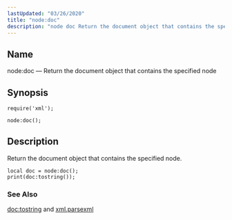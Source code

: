```yaml
---
lastUpdated: "03/26/2020"
title: "node:doc"
description: "node doc Return the document object that contains the specified node node doc Return the document object that contains the specified node Example 70 80 example doc tostring and xml parsexml..."
---
```


<a name="lua.ref.xml.node_doc"></a> 
## Name

node:doc — Return the document object that contains the specified node

<a name="idp19411072"></a> 
## Synopsis

`require('xml');`

`node:doc();`

<a name="idp19414032"></a> 
## Description

Return the document object that contains the specified node.

<a name="idp19415728"></a> 


```
local doc = node:doc();
print(doc:tostring());
```

<a name="idp19417376"></a> 
### See Also

[doc:tostring](/momentum/4/lua/ref-xml-doc-tostring) and [xml.parsexml](/momentum/4/lua/ref-xml-parsexml)